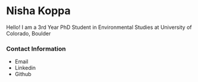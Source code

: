 # Nisha Koppa 
Hello! I am a 3rd Year PhD Student in Environmental Studies at University of Colorado, Boulder



### Contact Information
* Email 
* Linkedin 
* Github
